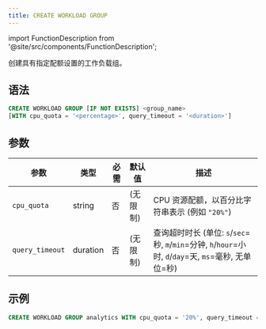 ```yaml
---
title: CREATE WORKLOAD GROUP
---
```

import FunctionDescription from '@site/src/components/FunctionDescription';

<FunctionDescription description="引入或更新于: v1.2.743"/>

创建具有指定配额设置的工作负载组。

## 语法

```sql
CREATE WORKLOAD GROUP [IF NOT EXISTS] <group_name>
[WITH cpu_quota = '<percentage>', query_timeout = '<duration>']
```

## 参数

| 参数            | 类型     | 必需 | 默认值      | 描述                                                                 |
|-----------------|----------|------|------------|----------------------------------------------------------------------|
| `cpu_quota`     | string   | 否   | (无限制)   | CPU 资源配额，以百分比字符串表示 (例如 `"20%"`)                        |
| `query_timeout` | duration | 否   | (无限制)   | 查询超时时长 (单位: `s`/`sec`=秒, `m`/`min`=分钟, `h`/`hour`=小时, `d`/`day`=天, `ms`=毫秒, 无单位=秒) |


## 示例

```sql
CREATE WORKLOAD GROUP analytics WITH cpu_quota = '20%', query_timeout = '10m';
```